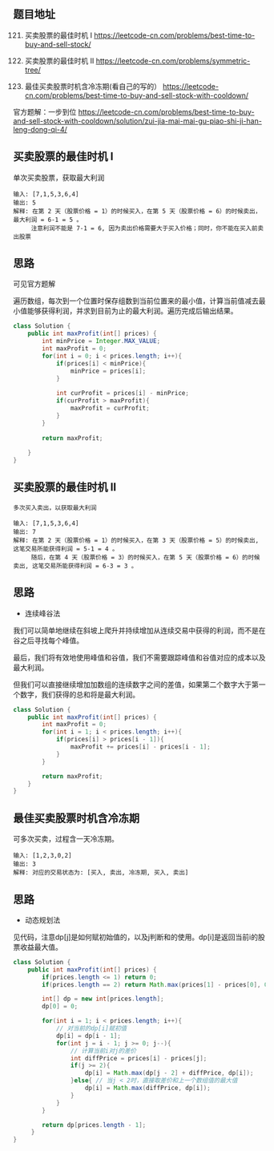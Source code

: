 ## 题目地址

121. 买卖股票的最佳时机 I
https://leetcode-cn.com/problems/best-time-to-buy-and-sell-stock/

122. 买卖股票的最佳时机 II
https://leetcode-cn.com/problems/symmetric-tree/

309. 最佳买卖股票时机含冷冻期(看自己的写的）
https://leetcode-cn.com/problems/best-time-to-buy-and-sell-stock-with-cooldown/

官方题解：一步到位
https://leetcode-cn.com/problems/best-time-to-buy-and-sell-stock-with-cooldown/solution/zui-jia-mai-mai-gu-piao-shi-ji-han-leng-dong-qi-4/

## 买卖股票的最佳时机 I

单次买卖股票，获取最大利润

```
输入: [7,1,5,3,6,4]
输出: 5
解释: 在第 2 天（股票价格 = 1）的时候买入，在第 5 天（股票价格 = 6）的时候卖出，最大利润 = 6-1 = 5 。
     注意利润不能是 7-1 = 6, 因为卖出价格需要大于买入价格；同时，你不能在买入前卖出股票
```

## 思路

可见官方题解

遍历数组，每次到一个位置时保存组数到当前位置来的最小值，计算当前值减去最小值能够获得利润，并求到目前为止的最大利润。遍历完成后输出结果。

```java
class Solution {
    public int maxProfit(int[] prices) {
        int minPrice = Integer.MAX_VALUE;
        int maxProfit = 0;
        for(int i = 0; i < prices.length; i++){
            if(prices[i] < minPrice){
                minPrice = prices[i];
            }
            
            int curProfit = prices[i] - minPrice;
            if(curProfit > maxProfit){
                maxProfit = curProfit;
            }
        }
        
        return maxProfit;
    
    }
}
```

## 买卖股票的最佳时机 II
```
多次买入卖出，以获取最大利润

输入: [7,1,5,3,6,4]
输出: 7
解释: 在第 2 天（股票价格 = 1）的时候买入，在第 3 天（股票价格 = 5）的时候卖出, 这笔交易所能获得利润 = 5-1 = 4 。
     随后，在第 4 天（股票价格 = 3）的时候买入，在第 5 天（股票价格 = 6）的时候卖出, 这笔交易所能获得利润 = 6-3 = 3 。
```

## 思路

- 连续峰谷法

我们可以简单地继续在斜坡上爬升并持续增加从连续交易中获得的利润，而不是在谷之后寻找每个峰值。

最后，我们将有效地使用峰值和谷值，我们不需要跟踪峰值和谷值对应的成本以及最大利润。

但我们可以直接继续增加加数组的连续数字之间的差值，如果第二个数字大于第一个数字，我们获得的总和将是最大利润。

```java
class Solution {
    public int maxProfit(int[] prices) {
        int maxProfit = 0;
        for(int i = 1; i < prices.length; i++){
            if(prices[i] > prices[i - 1]){
                maxProfit += prices[i] - prices[i - 1];
            }
        }

        return maxProfit;
    }
}
```

## 最佳买卖股票时机含冷冻期

可多次买卖，过程含一天冷冻期。

```
输入: [1,2,3,0,2]
输出: 3 
解释: 对应的交易状态为: [买入, 卖出, 冷冻期, 买入, 卖出]
```

## 思路

- 动态规划法

见代码，注意dp[j]是如何赋初始值的，以及j判断和的使用。dp[i]是返回当前i的股票收益最大值。

```java
class Solution {
    public int maxProfit(int[] prices) {
        if(prices.length <= 1) return 0;
        if(prices.length == 2) return Math.max(prices[1] - prices[0], 0);

        int[] dp = new int[prices.length];
        dp[0] = 0;

        for(int i = 1; i < prices.length; i++){
            // 对当前的dp[i]赋初值
            dp[i] = dp[i - 1];
            for(int j = i - 1; j >= 0; j--){
                // 计算当前i对j的差价
                int diffPrice = prices[i] - prices[j];
                if(j >= 2){
                    dp[i] = Math.max(dp[j - 2] + diffPrice, dp[i]);
                }else{ // 当j < 2时，直接取差价和上一个数组值的最大值
                    dp[i] = Math.max(diffPrice, dp[i]);
                }
            }
        }

        return dp[prices.length - 1];
     }
}
```
